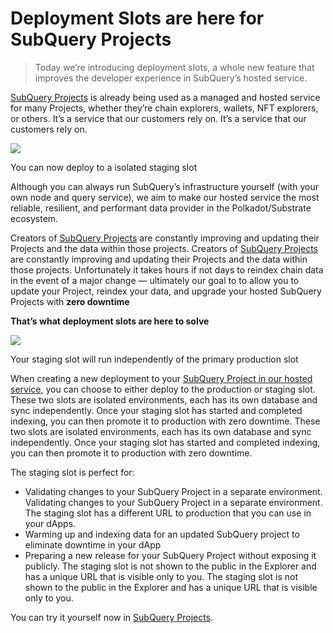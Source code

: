 # Deployment Slots are here for SubQuery Projects

> Today we’re introducing deployment slots, a whole new feature that improves the developer experience in SubQuery’s hosted service.

[SubQuery Projects](https://project.subquery.network/) is already being used as a managed and hosted service for many Projects, whether they’re chain explorers, wallets, NFT explorers, or others. It’s a service that our customers rely on. It’s a service that our customers rely on.

![](https://miro.medium.com/max/1400/0*PugDgh6weZspRIO2)

You can now deploy to a isolated staging slot

Although you can always run SubQuery’s infrastructure yourself (with your own node and query service), we aim to make our hosted service the most reliable, resilient, and performant data provider in the Polkadot/Substrate ecosystem.

Creators of [SubQuery Projects](https://project.subquery.network/) are constantly improving and updating their Projects and the data within those projects. Creators of [SubQuery Projects](https://project.subquery.network/) are constantly improving and updating their Projects and the data within those projects. Unfortunately it takes hours if not days to reindex chain data in the event of a major change — ultimately our goal to to allow you to update your Project, reindex your data, and upgrade your hosted SubQuery Projects with **zero downtime**

**That’s what deployment slots are here to solve**

![](https://miro.medium.com/max/1400/0*vQ33aqhn1eVllo5t)

Your staging slot will run independently of the primary production slot

When creating a new deployment to your [SubQuery Project in our hosted service](https://project.subquery.network/), you can choose to either deploy to the production or staging slot. These two slots are isolated environments, each has its own database and sync independently. Once your staging slot has started and completed indexing, you can then promote it to production with zero downtime. These two slots are isolated environments, each has its own database and sync independently. Once your staging slot has started and completed indexing, you can then promote it to production with zero downtime.

The staging slot is perfect for:

-   Validating changes to your SubQuery Project in a separate environment. Validating changes to your SubQuery Project in a separate environment. The staging slot has a different URL to production that you can use in your dApps.
-   Warming up and indexing data for an updated SubQuery project to eliminate downtime in your dApp
-   Preparing a new release for your SubQuery Project without exposing it publicly. The staging slot is not shown to the public in the Explorer and has a unique URL that is visible only to you. The staging slot is not shown to the public in the Explorer and has a unique URL that is visible only to you.

You can try it yourself now in [SubQuery Projects](https://project.subquery.network/).